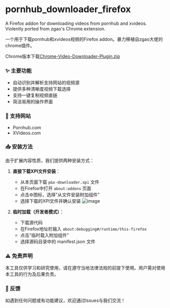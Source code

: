 # pornhub_downloader_firefox
A Firefox addon for downloading videos from pornhub and xvideos.
Violently ported from zgao's Chrome extension.

一个用于下载pornhub和xvideos视频的Firefox addon。暴力移植自zgao大佬的chrome插件。

Chrome版本下载[Chrome-Video-Downloader-Plugin.zip](https://github.com/user-attachments/files/20261989/Chrome-Video-Downloader-Plugin.zip)

### ✨ 主要功能

- 自动识别并解析支持网站的视频源
- 提供多种清晰度视频下载选择
- 支持一键复制视频直链
- 简洁易用的操作界面

### 🔧 支持网站

- Pornhub.com
- XVideos.com

### 📥 安装方法

由于扩展内容性质，我们提供两种安装方式：

1. **直接下载XPI文件安装**：
   - 从本页面下载 `p&x-downloader.xpi` 文件
   - 在Firefox中打开 `about:addons` 页面
   - 点击⚙️图标，选择"从文件安装附加组件"
   - 选择下载的XPI文件并确认安装
    ![image](https://github.com/user-attachments/assets/8797d47d-be03-4821-8b8a-23d9adef5aa1)

2. **临时加载（开发者模式）**：
   - 下载源代码
   - 在Firefox地址栏输入 `about:debugging#/runtime/this-firefox`
   - 点击"临时载入附加组件"
   - 选择源码目录中的 manifest.json 文件

### ⚠️ 免责声明

本工具仅供学习和研究使用，请在遵守当地法律法规的前提下使用。用户需对使用本工具的行为及后果负责。

### 📝 反馈

如遇到任何问题或有功能建议，欢迎通过Issues与我们交流！

